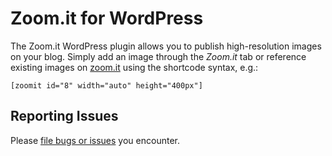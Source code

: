 Zoom.it for WordPress
=====================

The Zoom.it WordPress plugin allows you to publish high-resolution images on
your blog. Simply add an image through the *Zoom.it* tab or reference
existing images on [zoom.it](http://zoom.it) using the shortcode syntax, e.g.:

    [zoomit id="8" width="auto" height="400px"]


Reporting Issues
----------------

Please [file bugs or issues][issues] you encounter.

[issues]: https://github.com/openzoom/zoomit-wordpress/issues